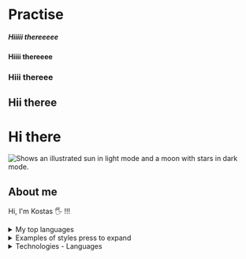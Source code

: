 # Practise

<!--
1. https://docs.github.com/en/get-started/writing-on-github/getting-started-with-writing-and-formatting-on-github/quickstart-for-writing-on-github

2. https://github.com/adam-p/markdown-here/wiki/Markdown-Here-Cheatsheet-->
<!-- using from 1 to 5 # as in html file -->

##### Hiiiii thereeeee

#### Hiiii thereeee

### Hiii thereee

## Hii theree

# Hi there

<!-- using for Adding an image to suit your visitors either they use dark mode or light to their browser -->
<picture>
  <source media="(prefers-color-scheme: dark)" srcset="https://user-images.githubusercontent.com/25423296/163456776-7f95b81a-f1ed-45f7-b7ab-8fa810d529fa.png">
  <source media="(prefers-color-scheme: light)" srcset="https://user-images.githubusercontent.com/25423296/163456779-a8556205-d0a5-45e2-ac17-42d089e3c3f8.png">
  <img alt="Shows an illustrated sun in light mode and a moon with stars in dark mode." src="https://user-images.githubusercontent.com/25423296/163456779-a8556205-d0a5-45e2-ac17-42d089e3c3f8.png">
</picture>

## About me

Hi, I'm Kostas 🖐 !!!

<!--
usign <summary> for marking it like a drop down list
using <details></details> to attribute to make the section display as open by default -->

<details>
<summary>My top languages</summary>
  
| Rank | Languages | 
|-----:|-----------|
|     1|HTML/CSS/JS|
|     2|C/C++      |
|     4|React      |
|     5|SQL        |
|     6|ASCII      |

</details>

<!-- Colons can be used to align columns.
    right aligned -----:
    centered      :----:
    normal        ------
-->

<details>
<summary>Examples of styles press to expand</summary>

| Tables        |      Are      |  Cool |
| ------------- | :-----------: | ----: |
| col 3 is      | right-aligned | $1600 |
| col 2 is      |   centered    |   $12 |
| zebra stripes |   are neat    |    $1 |

<!-- The outer pipes (|) are optional, and you don't need to make the raw Markdown line up prettily. You can also use inline Markdown. -->

| Markdown | Less      | Pretty     | Ugly       |
| -------- | --------- | ---------- | ---------- |
| _Still_  | `renders` | **nicely** | ~~or not~~ |
| _1_      | `2`       | **3**      | 4          |

</details>

<details>
<summary>Technologies - Languages</summary>
  
| Order | Languages | Description |
|------:|-----------|-------------|
|      1|React      | React. js is an open-source JavaScript library that is    used for building user interfaces specifically for single-page applications. It's used for handling the view layer for web and mobile apps. React also allows us to create reusable UI components.           |
|      2|C/C++      |             |
|      4|React      |             |
|      5|SQL        |             |
|      6|ASCII      |             |

</details>

